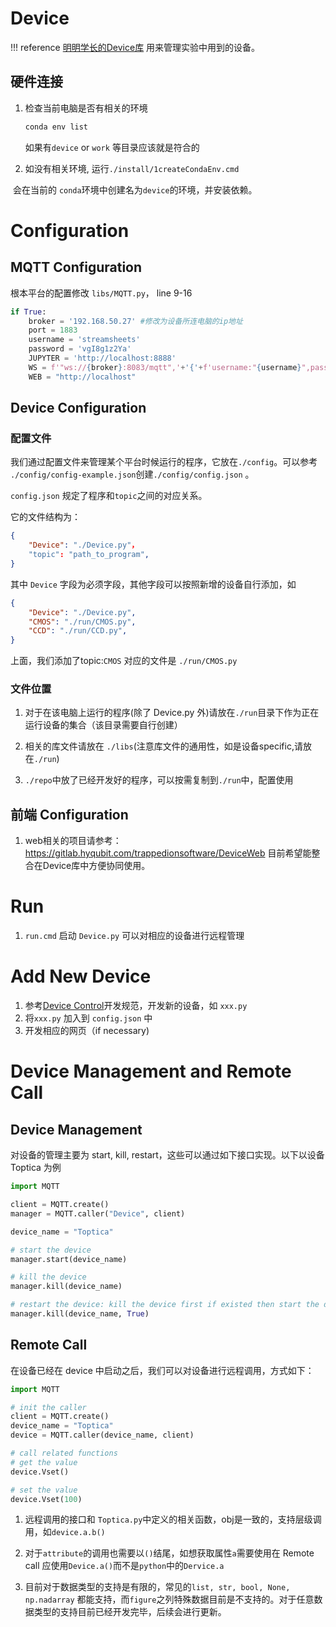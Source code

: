 # Device

!!! reference
   [明明学长的Device库](https://cloud.tsinghua.edu.cn/d/708864f7fd554fc8bd6a/)
   用来管理实验中用到的设备。

## 硬件连接

1. 检查当前电脑是否有相关的环境

   ```bash
   conda env list
   ```

   如果有`device` or `work` 等目录应该就是符合的

2. 如没有相关环境, 运行`./install/1createCondaEnv.cmd`  

​		会在当前的 `conda`环境中创建名为`device`的环境，并安装依赖。

# Configuration

## MQTT Configuration

根本平台的配置修改 `libs/MQTT.py`， line 9-16

```python
if True:
    broker = '192.168.50.27' #修改为设备所连电脑的ip地址
    port = 1883
    username = 'streamsheets'
    password = 'vgI8g1z2Ya'
    JUPYTER = 'http://localhost:8888'
    WS = f'"ws://{broker}:8083/mqtt",'+'{'+f'username:"{username}",password:"{password}"'+'}' 
    WEB = "http://localhost"
```

## Device Configuration

### 配置文件

我们通过配置文件来管理某个平台时候运行的程序，它放在`./config`。可以参考 `./config/config-example.json`创建`./config/config.json`  。

`config.json` 规定了程序和`topic`之间的对应关系。

它的文件结构为：

```json
{
    "Device": "./Device.py"，
    "topic": "path_to_program",
}
```

其中 `Device` 字段为必须字段，其他字段可以按照新增的设备自行添加，如

```json
{
    "Device": "./Device.py",
    "CMOS": "./run/CMOS.py",
    "CCD": "./run/CCD.py",    
}
```

上面，我们添加了topic:`CMOS` 对应的文件是 `./run/CMOS.py`

### 文件位置

1. 对于在该电脑上运行的程序(除了 Device.py 外)请放在`./run`目录下作为正在运行设备的集合（该目录需要自行创建）

2. 相关的库文件请放在 `./libs`(注意库文件的通用性，如是设备specific,请放在`./run`)

3. `./repo`中放了已经开发好的程序，可以按需复制到`./run`中，配置使用


## 前端 Configuration

1. web相关的项目请参考：https://gitlab.hyqubit.com/trappedionsoftware/DeviceWeb
目前希望能整合在Device库中方便协同使用。


# Run

1. `run.cmd` 启动 `Device.py` 可以对相应的设备进行远程管理

   

# Add New Device

1. 参考[Device Control](https://e3wkuiehjm.feishu.cn/docx/OG4fdgMOMovWoYxsHfocOW8dn3g?from=from_copylink)开发规范，开发新的设备，如 `xxx.py`
2. 将`xxx.py` 加入到 `config.json` 中
3. 开发相应的网页（if necessary)



# Device Management and Remote Call

## Device Management

对设备的管理主要为 start, kill, restart，这些可以通过如下接口实现。以下以设备 Toptica 为例

```python
import MQTT

client = MQTT.create()
manager = MQTT.caller("Device", client)

device_name = "Toptica"

# start the device
manager.start(device_name)

# kill the device
manager.kill(device_name)

# restart the device: kill the device first if existed then start the device
manager.kill(device_name, True)
```



## Remote Call

在设备已经在 device 中启动之后，我们可以对设备进行远程调用，方式如下：

```python
import MQTT

# init the caller
client = MQTT.create()
device_name = "Toptica"
device = MQTT.caller(device_name, client)

# call related functions
# get the value
device.Vset()

# set the value
device.Vset(100)
```

1. 远程调用的接口和 `Toptica.py`中定义的相关函数，obj是一致的，支持层级调用，如`device.a.b()`

2. 对于`attribute`的调用也需要以`()`结尾，如想获取属性`a`需要使用在 Remote  call 应使用`Device.a()`而不是`python`中的`Dervice.a`
3. 目前对于数据类型的支持是有限的，常见的`list, str, bool, None, np.nadarray` 都能支持，而`figure`之列特殊数据目前是不支持的。对于任意数据类型的支持目前已经开发完毕，后续会进行更新。